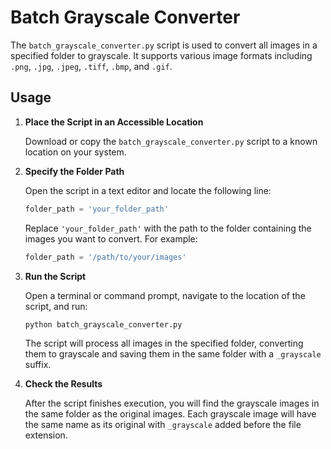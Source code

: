 # Batch Grayscale Converter

The `batch_grayscale_converter.py` script is used to convert all images in a specified folder to grayscale. It supports various image formats including `.png`, `.jpg`, `.jpeg`, `.tiff`, `.bmp`, and `.gif`.

## Usage

1. **Place the Script in an Accessible Location**
   
   Download or copy the `batch_grayscale_converter.py` script to a known location on your system.

2. **Specify the Folder Path**
   
   Open the script in a text editor and locate the following line:

   ```python
   folder_path = 'your_folder_path'
   ```

   Replace `'your_folder_path'` with the path to the folder containing the images you want to convert. For example:

   ```python
   folder_path = '/path/to/your/images'
   ```

3. **Run the Script**
   
   Open a terminal or command prompt, navigate to the location of the script, and run:

   ```bash
   python batch_grayscale_converter.py
   ```

   The script will process all images in the specified folder, converting them to grayscale and saving them in the same folder with a `_grayscale` suffix.

4. **Check the Results**
   
   After the script finishes execution, you will find the grayscale images in the same folder as the original images. Each grayscale image will have the same name as its original with `_grayscale` added before the file extension.